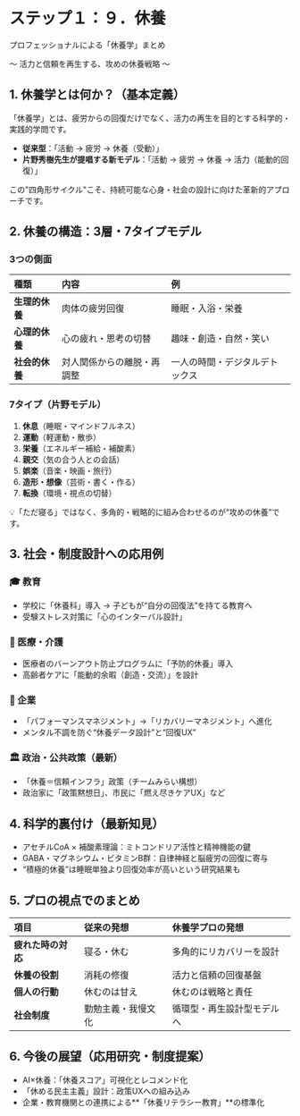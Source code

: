 # ステップ１：９．休養

プロフェッショナルによる「休養学」まとめ

〜 活力と信頼を再生する、攻めの休養戦略 〜

## 1. 休養学とは何か？（基本定義）

「休養学」とは、疲労からの回復だけでなく、活力の再生を目的とする科学的・実践的学問です。
- **従来型**：「活動 → 疲労 → 休養（受動）」
- **片野秀樹先生が提唱する新モデル**：「活動 → 疲労 → 休養 → 活力（能動的回復）」

この"四角形サイクル"こそ、持続可能な心身・社会の設計に向けた革新的アプローチです。

## 2. 休養の構造：3層・7タイプモデル

### 3つの側面

| 種類 | 内容 | 例 |
| :--- | :--- | :--- |
| **生理的休養** | 肉体の疲労回復 | 睡眠・入浴・栄養 |
| **心理的休養** | 心の疲れ・思考の切替 | 趣味・創造・自然・笑い |
| **社会的休養** | 対人関係からの離脱・再調整 | 一人の時間・デジタルデトックス |

### 7タイプ（片野モデル）

1.  **休息**（睡眠・マインドフルネス）
2.  **運動**（軽運動・散歩）
3.  **栄養**（エネルギー補給・補酸素）
4.  **親交**（気の合う人との会話）
5.  **娯楽**（音楽・映画・旅行）
6.  **造形・想像**（芸術・書く・作る）
7.  **転換**（環境・視点の切替）

💡「ただ寝る」ではなく、多角的・戦略的に組み合わせるのが“攻めの休養”です。

## 3. 社会・制度設計への応用例

### 🎓 教育
- 学校に「休養科」導入 → 子どもが“自分の回復法”を持てる教育へ
- 受験ストレス対策に「心のインターバル設計」

### 🏥 医療・介護
- 医療者のバーンアウト防止プログラムに「予防的休養」導入
- 高齢者ケアに「能動的余暇（創造・交流）」を設計

### 🏢 企業
- 「パフォーマンスマネジメント」→「リカバリーマネジメント」へ進化
- メンタル不調を防ぐ“休養データ設計”と“回復UX”

### 🏛️ 政治・公共政策（最新）
- 「休養＝信頼インフラ」政策（チームみらい構想）
- 政治家に「政策黙想日」、市民に「燃え尽きケアUX」など

## 4. 科学的裏付け（最新知見）

- アセチルCoA × 補酸素理論：ミトコンドリア活性と精神機能の鍵
- GABA・マグネシウム・ビタミンB群：自律神経と脳疲労の回復に寄与
- “積極的休養”は睡眠単独より回復効率が高いという研究結果も

## 5. プロの視点でのまとめ

| 項目 | 従来の発想 | 休養学プロの発想 |
| :--- | :--- | :--- |
| **疲れた時の対応** | 寝る・休む | 多角的にリカバリーを設計 |
| **休養の役割** | 消耗の修復 | 活力と信頼の回復基盤 |
| **個人の行動** | 休むのは甘え | 休むのは戦略と責任 |
| **社会制度** | 勤勉主義・我慢文化 | 循環型・再生設計型モデルへ |

## 6. 今後の展望（応用研究・制度提案）

- AI×休養：「休養スコア」可視化とレコメンド化
- 「休める民主主義」設計：政策UXへの組み込み
- 企業・教育機関との連携による**「休養リテラシー教育」**の標準化